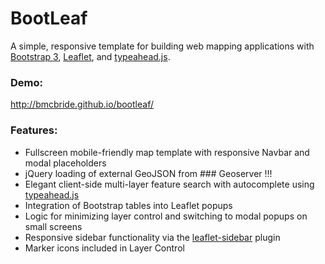 BootLeaf
========

A simple, responsive template for building web mapping applications with [Bootstrap 3](http://getbootstrap.com/), [Leaflet](http://leafletjs.com/), and [typeahead.js](http://twitter.github.io/typeahead.js/).

### Demo:
http://bmcbride.github.io/bootleaf/

### Features:
* Fullscreen mobile-friendly map template with responsive Navbar and modal placeholders
* jQuery loading of external GeoJSON from ### Geoserver !!!
* Elegant client-side multi-layer feature search with autocomplete using [typeahead.js](http://twitter.github.io/typeahead.js/)
* Integration of Bootstrap tables into Leaflet popups
* Logic for minimizing layer control and switching to modal popups on small screens
* Responsive sidebar functionality via the [leaflet-sidebar](https://github.com/turbo87/leaflet-sidebar/) plugin
* Marker icons included in Layer Control

